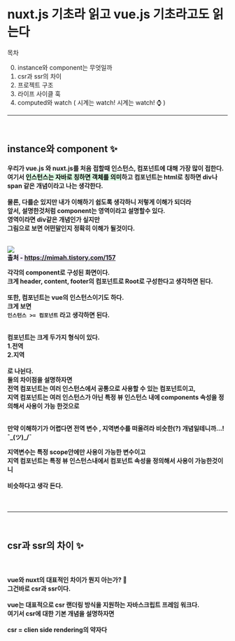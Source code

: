 # nuxt.js 기초라 읽고 vue.js 기초라고도 읽는다

목차 

0. instance와 component는 무엇일까 
1. csr과 ssr의 차이
2. 프로젝트 구조
3. 라이프 사이클 훅
4. computed와 watch ( 시계는 watch! 시계는 watch! ⌚ )

-------------------------

<br>

## instance와 component ✨

<h4> 우리가 vue.js 와 nuxt.js를 처음 접할때 인스턴스, 컴포넌트에 대해 가장 많이 접한다.<br>
여기서 <span style="background-color:#dcffe4; color:black;">인스턴스는 자바로 칭하면 객체를 의미</span>하고 컴포넌트는 html로 칭하면 div나 span 같은 개념이라고 나는 생각한다.<br>
<br>
물론, 다를순 있지만 내가 이해하기 쉽도록 생각하니 저렇게 이해가 되더라

<br>
앞서, 설명한것처럼 component는 영역이라고 설명할수 있다. <br>
영역이라면 div같은 개념인가 싶지만<br>
그림으로 보면 어떤말인지 정확히 이해가 될것이다. 
<br><br>

![](https://img1.daumcdn.net/thumb/R1280x0/?scode=mtistory2&fname=https%3A%2F%2Fblog.kakaocdn.net%2Fdn%2FbH0mHB%2FbtrwIhqv57G%2FqoDhDgoXqPZ04Xr28pS1zk%2Fimg.png)<br>
<span style="background-color:#f5f0ff; color:black;">출처 - https://mimah.tistory.com/157</span><br>

각각의 component로 구성된 화면이다. <br>
크게 header, content, footer의 컴포넌트로 Root로 구성한다고 생각하면 된다. 
<br><br>
또한, 컴포넌트는 vue의 인스턴스이기도 하다.
<br>
크게 보면 <br>
`인스턴스 >= 컴포넌트` 라고 생각하면 된다. 

<br>
컴포넌트는 크게 두가지 형식이 있다.<br>
1.전역<br>
2.지역<br><br>
로 나뉜다.

<br>
둘의 차이점을 설명하자면 <br>
전역 컴포넌트는 여러 인스턴스에서 공통으로 사용할 수 있는 컴포넌트이고,<br> 
지역 컴포넌트는 여러 인스턴스가 아닌 특정 뷰 인스턴스 내에 components 속성을 정의해서 사용이 가능 한것으로 <br><br>

만약 이해하기가 어렵다면
전역 변수 , 지역변수를 떠올려라 비슷한(?) 개념일테니까...!  ¯\_(ツ)_/¯


지역변수는 특정 scope안에만 사용이 가능한 변수이고<br>
지역 컴포넌트는 특정 뷰 인스턴스내에서 컴포넌트 속성을 정의해서 사용이 가능한것이니 
<br>
<br>
비슷하다고 생각 든다. 

</h4>

<br>

----------------------------
<br>

## csr과 ssr의 차이 ✨
<br>
<h4>
vue와 nuxt의 대표적인 차이가 뭔지 아는가? 🤔<br>
그건바로 csr과 ssr이다.
<br><br>
vue는 대표적으로 csr 랜더링 방식을 지원하는 자바스크립트 프레임 워크다. <br>
여기서 csr에 대한 기본 개념을 설명하자면 
<br><br>
csr = clien side rendering의 약자다



</h4>